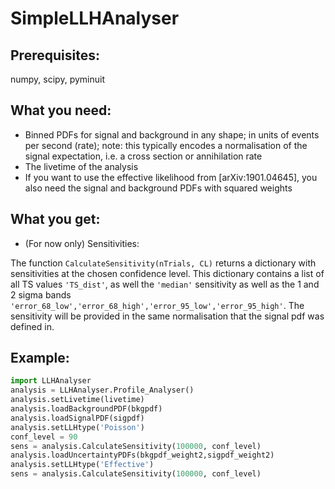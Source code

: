 # SimpleLLHAnalyser

## Prerequisites:
numpy, scipy, pyminuit

## What you need:
- Binned PDFs for signal and background in any shape; in units of events per second (rate); note: this typically encodes a normalisation of the signal expectation, i.e. a cross section or annihilation rate
- The livetime of the analysis
- If you want to use the effective likelihood from [arXiv:1901.04645], you also need the signal and background PDFs with squared weights

## What you get:
- (For now only) Sensitivities:

The function `CalculateSensitivity(nTrials, CL)` returns a dictionary with sensitivities at the chosen confidence level. This dictionary contains a list of all TS values `'TS_dist'`, as well the `'median'` sensitivity as well as the 1 and 2 sigma bands `'error_68_low','error_68_high','error_95_low','error_95_high'`. The sensitivity will be provided in the same normalisation that the signal pdf was defined in.

## Example:
```python
import LLHAnalyser
analysis = LLHAnalyser.Profile_Analyser()
analysis.setLivetime(livetime)
analysis.loadBackgroundPDF(bkgpdf)
analysis.loadSignalPDF(sigpdf)
analysis.setLLHtype('Poisson')
conf_level = 90
sens = analysis.CalculateSensitivity(100000, conf_level)
analysis.loadUncertaintyPDFs(bkgpdf_weight2,sigpdf_weight2)
analysis.setLLHtype('Effective')
sens = analysis.CalculateSensitivity(100000, conf_level)
```
